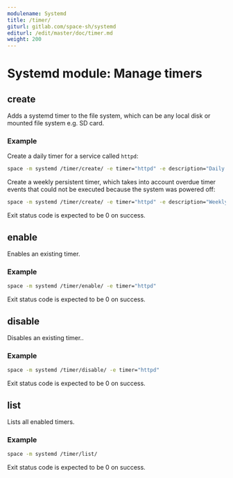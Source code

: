```yaml
---
modulename: Systemd
title: /timer/
giturl: gitlab.com/space-sh/systemd
editurl: /edit/master/doc/timer.md
weight: 200
---
```

# Systemd module: Manage timers

## create

Adds a systemd timer to the file system, which can be any local disk or mounted file system e.g. SD card.


### Example

Create a daily timer for a service called `httpd`:

```sh
space -m systemd /timer/create/ -e timer="httpd" -e description="Daily timer for HTTP server service" -e oncalendar="daily"
```

Create a weekly persistent timer, which takes into account overdue timer events that could not be executed because the system was powered off:
```sh
space -m systemd /timer/create/ -e timer="httpd" -e description="Weekly timer for HTTP server service" -e oncalendar="weekly" -e persistent="true"
```
Exit status code is expected to be 0 on success.


## enable

Enables an existing timer.


### Example

```sh
space -m systemd /timer/enable/ -e timer="httpd"
```

Exit status code is expected to be 0 on success.

## disable

Disables an existing timer..

### Example

```sh
space -m systemd /timer/disable/ -e timer="httpd"
```

Exit status code is expected to be 0 on success.

## list

Lists all enabled timers.

### Example

```sh
space -m systemd /timer/list/
```

Exit status code is expected to be 0 on success.




